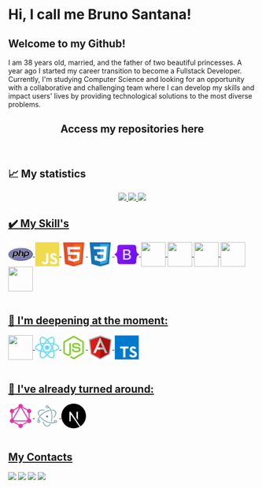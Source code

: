 # Hi, I call me Bruno Santana!
## Welcome to my Github!

<p>I am 38 years old, married, and the father of two beautiful princesses. A year ago I started my career transition to become a Fullstack Developer. Currently, I'm studying Computer Science and looking for an opportunity with a collaborative and challenging team where I can develop my skills and impact users' lives by providing technological solutions to the most diverse problems.</p> 


<div align='center'>
  <h2>
    <a
    target="_blank"
    style="text-decoration: none"
    href="https://github.com/bruno-santana-github?tab=stars"
    >Access my repositories here</a>
  </h2>
</div>

<br>

## :chart_with_upwards_trend: My statistics

<div align="center">
  <a href="https://github.com/bruno-santana-github">
  <section>
  <img height="160em" src="https://github-readme-stats.vercel.app/api?username=bruno-santana-github&show_icons=true&theme=darkt&include_all_commits=true&count_private=true"/>
  <img height="160em" src="https://github-readme-stats.vercel.app/api/top-langs/?username=bruno-santana-github&layout=compact&langs_count=7&theme=dark"/>
  <img height='160em' src='https://github-readme-streak-stats.herokuapp.com?user=bruno-santana-github&theme=dark&date_format=j%20M%5B%20Y%5D&fire=DD0000&ring=52DD81&dates=52DD81&stroke=ABCFDD' />
  </section>
</div>


## ✔️ My Skill's

<div>
  <img align="center"  height="50" width="50" src="https://raw.githubusercontent.com/devicons/devicon/master/icons/php/php-original.svg"/>
  
  <img align="center"  height="50" width="50" src="https://raw.githubusercontent.com/devicons/devicon/master/icons/javascript/javascript-plain.svg"/>
  <img align="center"  height="50" width="50" src="https://raw.githubusercontent.com/devicons/devicon/master/icons/html5/html5-original.svg"/>
  <img align="center"  height="50" width="50" src="https://raw.githubusercontent.com/devicons/devicon/master/icons/css3/css3-original.svg"/>
  <img align="center"  height="50" width="50" src="https://raw.githubusercontent.com/devicons/devicon/master/icons/bootstrap/bootstrap-original.svg"/>
  <img align="center"  height="50" width="50" src="https://cdn.jsdelivr.net/gh/devicons/devicon/icons/sass/sass-original.svg" />
  <img align="center"  height="50" width="50" src="https://cdn.jsdelivr.net/gh/devicons/devicon/icons/flutter/flutter-original.svg" />
  <img align="center"  height="50" width="50" src="https://cdn.jsdelivr.net/gh/devicons/devicon/icons/git/git-original.svg" />
  <img align="center"  height="50" width="50" src="https://cdn.jsdelivr.net/gh/devicons/devicon/icons/docker/docker-original.svg" />
  <img align="center"  height="50" width="50" src="https://cdn.jsdelivr.net/gh/devicons/devicon/icons/vscode/vscode-original.svg" />
</div>
<br>

## :rocket: I'm deepening at the moment:
  
<div>
  <img align="center"  height="50" width="50" src="https://user-images.githubusercontent.com/108142878/205117966-f1d99b12-7767-4298-b5e8-c3ddc64b4f82.png"/>
  <img align="center"  height="50" width="50" src="https://raw.githubusercontent.com/devicons/devicon/master/icons/react/react-original.svg"/>
  <img align="center"  height="50" width="50" src="https://raw.githubusercontent.com/devicons/devicon/master/icons/nodejs/nodejs-original.svg"/>
  <img align="center"  height="50" width="50" src="https://raw.githubusercontent.com/devicons/devicon/master/icons/angularjs/angularjs-original.svg"/>
  <img align="center"  height="50" width="50" src="https://raw.githubusercontent.com/devicons/devicon/master/icons/typescript/typescript-original.svg"/>
</div>
<br>
  
## :mag_right: I've already turned around:
  
<div>
  <img align="center"  height="50" width="50" src="https://raw.githubusercontent.com/devicons/devicon/master/icons/graphql/graphql-plain.svg"/>
  <img align="center"  height="50" width="50" src="https://raw.githubusercontent.com/devicons/devicon/master/icons/electron/electron-original.svg"/>
  <img align="center"  height="50" width="50" src="https://raw.githubusercontent.com/devicons/devicon/master/icons/nextjs/nextjs-original.svg"/>
  
</div>
<br>

## My Contacts
  <a href="mailto:brunomoraes.bm.bm@gmail.com"><img src="https://img.shields.io/badge/Gmail-D14836?style=for-the-badge&logo=gmail&logoColor=white" target="_blank"></a> 
  <a href="https://www.linkedin.com/in/bruno-santana-moraes/" target="_blank"><img src="https://img.shields.io/badge/-LinkedIn-%230077B5?style=for-the-badge&logo=linkedin&logoColor=white" target="_blank"></a>
  <a href="https://www.facebook.com/falcao.moraes"><img src="https://img.shields.io/badge/Facebook-1877F2?style=for-the-badge&logo=facebook&logoColor=white" target="_blank"></a>
  <a href="https://www.instagram.com/bm_bruno08/"><img src="https://img.shields.io/badge/Instagram-E4405F?style=for-the-badge&logo=instagram&logoColor=white" target="_blank"></a>
  
